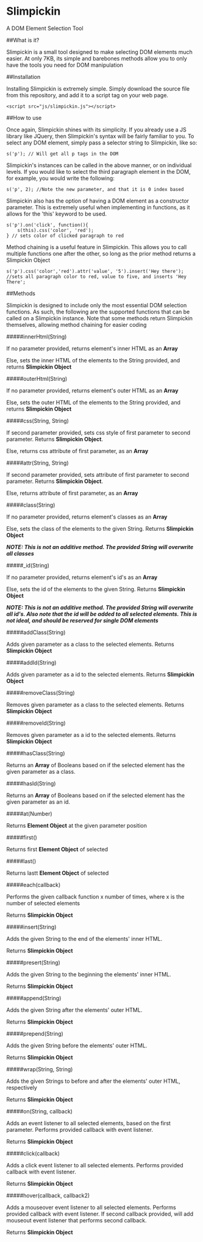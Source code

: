 # Slimpickin
A DOM Element Selection Tool

##What is it?

Slimpickin is a small tool designed to make selecting DOM elements much easier. At only 7KB, its simple and barebones methods allow you to only have the tools you need for DOM manipulation

##Installation

Installing Slimpickin is extremely simple. Simply download the source file from this repository, and add it to a script tag on your web page. 

    <script src="js/slimpickin.js"></script>
    
##How to use

Once again, Slimpickin shines with its simplicity. If you already use a JS library like JQuery, then Slimpickin's syntax will be fairly familiar to you. To select any DOM element, simply pass a selector string to Slimpickin, like so:

    s('p'); // Will get all p tags in the DOM
    
Slimpickin's instances can be called in the above manner, or on individual levels. If you would like to select the third paragraph element in the DOM, for example, you would write the following:

    s('p', 2); //Note the new parameter, and that it is 0 index based
    
Slimpickin also has the option of having a DOM element as a constructor parameter. This is extremely useful when implementing in functions, as it allows for the 'this' keyword to be used.

    s('p').on('click', function(){
        s(this).css('color', 'red');
    } // sets color of clicked paragraph to red
    
Method chaining is a useful feature in Slimpickin. This allows you to call multiple functions one after the other, so long as the prior method returns a Slimpickin Object

    s('p').css('color','red').attr('value', '5').insert('Hey there');
    //sets all paragraph color to red, value to five, and inserts 'Hey There';
    

  
##Methods

Slimpickin is designed to include only the most essential DOM selection functions. As such, the following are the supported functions that can be called on a Slimpickin instance. Note that some methods return Slimpickin themselves, allowing method chaining for easier coding

#####innerHtml(String)

If no parameter provided, returns element's inner HTML as an **Array**

Else, sets the inner HTML of the elements to the String provided, and returns **Slimpickin Object**

  

#####outerHtml(String)

If no parameter provided, returns element's outer HTML as an **Array**

Else, sets the outer HTML of the elements to the String provided, and returns **Slimpickin Object**

  
  

#####css(String, String)

If second parameter provided, sets css style of first parameter to second parameter. Returns **Slimpickin Object**.

Else, returns css attribute of first parameter, as an **Array**



#####attr(String, String)

If second parameter provided, sets attribute of first parameter to second parameter. Returns **Slimpickin Object**.

Else, returns attribute of first parameter, as an **Array**



#####class(String)

If no parameter provided, returns element's classes as an **Array**

Else, sets the class of the elements to the given String. Returns **Slimpickin Object**

***NOTE: This is not an additive method. The provided String will overwrite all classes***



#####_id(String)

If no parameter provided, returns element's id's as an **Array**

Else, sets the id of the elements to the given String. Returns **Slimpickin Object**

***NOTE: This is not an additive method. The provided String will overwrite all id's. Also note that the id will be added to all selected elements. This is not ideal, and should be reserved for single DOM elements***



#####addClass(String)

Adds given parameter as a class to the selected elements. Returns **Slimpickin Object**



#####addId(String)

Adds given parameter as a id to the selected elements. Returns **Slimpickin Object**



#####removeClass(String)

Removes given parameter as a class to the selected elements. Returns **Slimpickin Object**

#####removeId(String)

Removes given parameter as a id to the selected elements. Returns **Slimpickin Object**

#####hasClass(String)

Returns an **Array** of Booleans based on if the selected element has the given parameter as a class.

#####hasId(String)

Returns an **Array** of Booleans based on if the selected element has the given parameter as an id.

#####at(Number)

Returns **Element Object** at the given parameter position

#####first()

Returns first **Element Object** of selected

#####last()

Returns lastt **Element Object** of selected

#####each(callback)

Performs the given callback function x number of times, where x is the number of selected elements

Returns **Slimpickin Object**

#####insert(String)

Adds the given String to the end of the elements' inner HTML.

Returns **Slimpickin Object**

#####presert(String)

Adds the given String to the beginning the elements' inner HTML.

Returns **Slimpickin Object**

#####append(String)

Adds the given String after the elements' outer HTML.

Returns **Slimpickin Object**

#####prepend(String)

Adds the given String before the elements' outer HTML.

Returns **Slimpickin Object**

#####wrap(String, String)

Adds the given Strings to before and after the elements' outer HTML, respectively

Returns **Slimpickin Object**

#####on(String, callback)

Adds an event listener to all selected elements, based on the first parameter. Performs provided callback with event listener. 

Returns **Slimpickin Object**

#####click(callback)

Adds a click event listener to all selected elements. Performs provided callback with event listener. 

Returns **Slimpickin Object**

#####hover(callback, callback2)

Adds a mouseover event listener to all selected elements. Performs provided callback with event listener. If second callback provided, will add mouseout event listener that performs second callback. 

Returns **Slimpickin Object**







